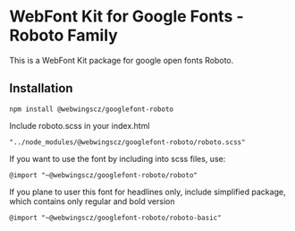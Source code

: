 # WebFont Kit for Google Fonts - Roboto Family
This is a WebFont Kit package for google open fonts Roboto. 


## Installation  
  
```
npm install @webwingscz/googlefont-roboto
```
  
Include roboto.scss in your index.html  
  
```
"../node_modules/@webwingscz/googlefont-roboto/roboto.scss"
```

  
If you want to use the font by including into scss files, use:  
  
```
@import "~@webwingscz/googlefont-roboto/roboto"
```


If you plane to user this font for headlines only, include simplified package, which contains only regular and bold version   
  
```
@import "~@webwingscz/googlefont-roboto/roboto-basic"
```
  